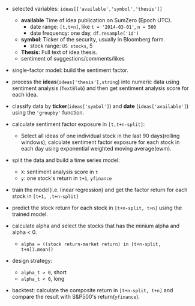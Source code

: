 + selected variables: `ideas[['available','symbol','thesis']]`
  + **available** Time of idea publication on SumZero (Epoch UTC). 
    + date range: `[t,t+n]`, like `t = '2014-03-01'`, `n = 500`
    + date frequency: one day, `df.resample('1d')`
  + **symbol**: Ticker of the security, usually in Bloomberg form. 
    + stock range: `US stocks`, 5 
  + **Thesis:** Full text of idea thesis.
  + sentiment of suggestions/comments/likes
+ single-factor model: build the sentiment factor.
+ process the **ideas**(`ideas['thesis'],string`) into numeric data using sentiment analysis (`TextBlob`) and then get sentiment analysis score for each idea. 

+ classify data by **ticker**(`ideas['symbol']`) and **date** (`ideas['available']`) using the `'groupby'` function.
+ calculate sentiment factor exposure in `[t,t+n-split]`:
  + Select all ideas of one individual stock in the last 90 days(rolling windows), calculate sentiment factor exposure for each stock in each day using exponential weighted moving average(ewm).
+ split the data and build a time series model: 
  + `X`: sentiment analysis score in `t`
  + `y`: one stock's return in `t+1`, `yfinance`
+ train the model(i.e. linear regression) and get the factor return for each stock in `[t+1, ,t+n-split]`
+ predict the stock return for each stock in `[t+n-split, t+n]` using the trained model.
+ calculate alpha and select the stocks that has the minium alpha and alpha < 0.
  + `alpha = ((stock return-market return) in [t+n-split, t+n]).mean()`
+ design strategy:
  + `alpha_t > 0`, short
  + `alpha_t < 0`, long
+ backtest: calculate the composite return in `[t+n-split, t+n]` and compare the result with S&P500's return(`yfinance`).

